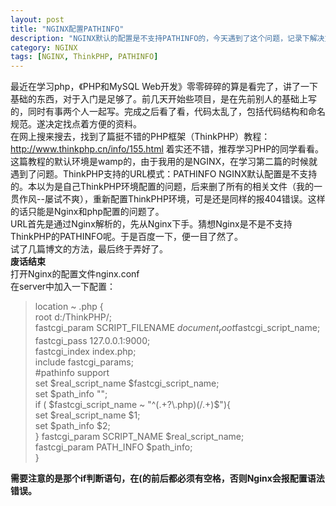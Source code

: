```yaml
---
layout: post  
title: "NGINX配置PATHINFO"  
description: "NGINX默认的配置是不支持PATHINFO的，今天遇到了这个问题，记录下解决方法"  
category: NGINX
tags: [NGINX, ThinkPHP, PATHINFO]
---
```


最近在学习php，《PHP和MySQL
Web开发》零零碎碎的算是看完了，讲了一下基础的东西，对于入门是足够了。前几天开始些项目，是在先前别人的基础上写的，同时有事两个人一起写。完成之后看了看，代码太乱了，包括代码结构和命名规范。遂决定找点着方便的资料。  
在网上搜来搜去，找到了篇挺不错的PHP框架（ThinkPHP）教程：http://www.thinkphp.cn/info/155.html
着实还不错，推荐学习PHP的同学看看。  
这篇教程的默认环境是wamp的，由于我用的是NGINX，在学习第二篇的时候就遇到了问题。ThinkPHP支持的URL模式：PATHINFO
NGINX默认配置是不支持的。本以为是自己ThinkPHP环境配置的问题，后来删了所有的相关文件（我的一贯作风--屡试不爽），重新配置ThinkPHP环境，可是还是同样的报404错误。这样的话只能是Nginx和php配置的问题了。  
URL首先是通过Nginx解析的，先从Nginx下手。猜想Nginx是不是不支持ThinkPHP的PATHINFO呢。于是百度一下，便一目了然了。  
试了几篇博文的方法，最后终于弄好了。  
**废话结束**  
打开Nginx的配置文件nginx.conf  
在server中加入一下配置：
>location ~ \.php {  
>            root  d:/ThinkPHP/;  
>            fastcgi_param  SCRIPT_FILENAME  $document_root$fastcgi_script_name;  
>            fastcgi_pass   127.0.0.1:9000;  
>            fastcgi_index  index.php;  
>            include        fastcgi_params;   
>            #pathinfo support   
>            set $real_script_name $fastcgi_script_name;  
>            set $path_info "";  
>            if ( $fastcgi_script_name ~ "^(.+?\.php)(/.+)$"){  
>                set $real_script_name $1;  
>                set $path_info $2;  
>            }
>            fastcgi_param SCRIPT_NAME $real_script_name;  
>            fastcgi_param PATH_INFO $path_info;   
> }  

**需要注意的是那个if判断语句，在(的前后都必须有空格，否则Nginx会报配置语法错误。**





